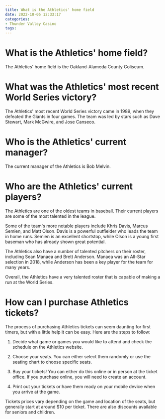 ```yaml
---
title: What is the Athletics' home field
date: 2022-10-05 12:33:17
categories:
- Thunder Valley Casino
tags:
---
```



#  What is the Athletics' home field?

The Athletics' home field is the Oakland-Alameda County Coliseum.

#  What was the Athletics' most recent World Series victory?

The Athletics' most recent World Series victory came in 1989, when they defeated the Giants in four games. The team was led by stars such as Dave Stewart, Mark McGwire, and Jose Canseco.

#  Who is the Athletics' current manager?

The current manager of the Athletics is Bob Melvin.

#  Who are the Athletics' current players?

The Athletics are one of the oldest teams in baseball. Their current players are some of the most talented in the league.

Some of the team's more notable players include Khris Davis, Marcus Semien, and Matt Olson. Davis is a powerful outfielder who leads the team in home runs. Semien is an excellent shortstop, while Olson is a young first baseman who has already shown great potential.

The Athletics also have a number of talented pitchers on their roster, including Sean Manaea and Brett Anderson. Manaea was an All-Star selection in 2018, while Anderson has been a key player for the team for many years.

Overall, the Athletics have a very talented roster that is capable of making a run at the World Series.

#  How can I purchase Athletics tickets?

The process of purchasing Athletics tickets can seem daunting for first timers, but with a little help it can be easy. Here are the steps to follow:

1. Decide what game or games you would like to attend and check the schedule on the Athletics website.

2. Choose your seats. You can either select them randomly or use the seating chart to choose specific seats.

3. Buy your tickets! You can either do this online or in person at the ticket office. If you purchase online, you will need to create an account.

4. Print out your tickets or have them ready on your mobile device when you arrive at the game.

Tickets prices vary depending on the game and location of the seats, but generally start at around $10 per ticket. There are also discounts available for seniors and children.